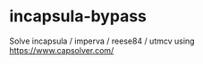 # incapsula-bypass
Solve incapsula / imperva / reese84 / utmcv using https://www.capsolver.com/
                                         